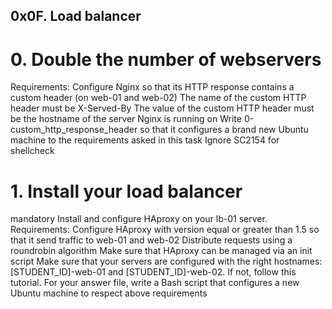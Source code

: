 ## 0x0F. Load balancer
# 0. Double the number of webservers
Requirements:
Configure Nginx so that its HTTP response contains a custom header (on web-01 and web-02)
The name of the custom HTTP header must be X-Served-By
The value of the custom HTTP header must be the hostname of the server Nginx is running on
Write 0-custom_http_response_header so that it configures a brand new Ubuntu machine to the requirements asked in this task
Ignore SC2154 for shellcheck
# 1. Install your load balancer
mandatory
Install and configure HAproxy on your lb-01 server.
Requirements:
Configure HAproxy with version equal or greater than 1.5 so that it send traffic to web-01 and web-02
Distribute requests using a roundrobin algorithm
Make sure that HAproxy can be managed via an init script
Make sure that your servers are configured with the right hostnames: [STUDENT_ID]-web-01 and [STUDENT_ID]-web-02. If not, follow this tutorial.
For your answer file, write a Bash script that configures a new Ubuntu machine to respect above requirements